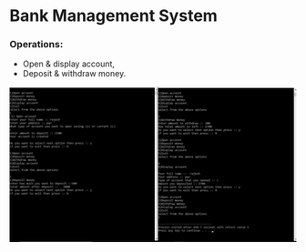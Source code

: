 # Bank Management System
### Operations:
* Open & display account,
* Deposit & withdraw money.

![](/img/b1.png)

